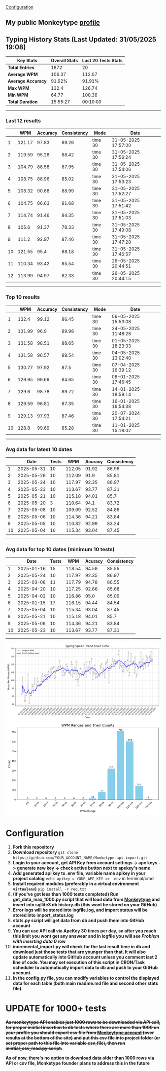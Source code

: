 
[Configuration](#configuration)
## My public Monkeytype [profile](https://monkeytype.com/profile/zp14)


        
## Typing History Stats (Last Updated: 31/05/2025 19:08)

| **Key Stats**               | **Overall Stats**       | **Last 20 Tests Stats**  |
|--------------------------|-------------------------|--------------------------|
| **Total Entries**        | 1872           | 20                       |
| **Average WPM**          | 106.37           | 112.07    |
| **Average Accuracy**     | 91.92%          | 91.91%   |
| **Max WPM**              | 132.4               | 126.74        |
| **Min WPM**              | 64.77               | 100.36                        |
| **Total Duration**       | 15:55:27        | 00:10:00                        |


---

### Last 12 results

| | WPM | Accuracy | Consistency | Mode | Date |
| --- | --- | -------- | ----------- | ---- | --------- |
| 1 | 121.17 | 97.83 | 89.26 | time 30 | 31-05-2025 17:57:00 |
| 2 | 119.59 | 95.28 | 88.42 | time 30 | 31-05-2025 17:56:24 |
| 3 | 104.79 | 88.58 | 87.95 | time 30 | 31-05-2025 17:54:06 |
| 4 | 108.75 | 88.96 | 85.02 | time 30 | 31-05-2025 17:53:23 |
| 5 | 108.32 | 90.68 | 88.99 | time 30 | 31-05-2025 17:52:27 |
| 6 | 104.75 | 86.63 | 91.68 | time 30 | 31-05-2025 17:51:42 |
| 7 | 114.74 | 91.46 | 84.35 | time 30 | 31-05-2025 17:51:03 |
| 8 | 105.6 | 91.37 | 78.33 | time 30 | 31-05-2025 17:49:08 |
| 9 | 111.2 | 92.97 | 87.46 | time 30 | 31-05-2025 17:47:28 |
| 10 | 121.55 | 95.4 | 88.18 | time 30 | 31-05-2025 17:46:57 |
| 11 | 110.34 | 93.42 | 85.54 | time 30 | 26-05-2025 20:44:51 |
| 12 | 113.99 | 94.97 | 82.33 | time 30 | 26-05-2025 20:44:15 |


 --- 

### Top 10 results

| | WPM | Accuracy | Consistency | Mode | Date |
| --- | --- | -------- | ----------- | ---- | --------- |
| 1 | 132.4 | 99.12 | 86.45 | time 30 | 06-05-2025 15:53:08 |
| 2 | 131.99 | 96.9 | 89.98 | time 30 | 24-05-2025 11:48:28 |
| 3 | 131.58 | 98.51 | 88.65 | time 30 | 01-05-2025 18:23:33 |
| 4 | 131.58 | 96.57 | 89.54 | time 30 | 04-05-2025 13:02:40 |
| 5 | 130.77 | 97.92 | 87.5 | time 30 | 07-04-2025 16:39:12 |
| 6 | 129.95 | 99.69 | 84.65 | time 30 | 08-01-2025 17:46:45 |
| 7 | 129.6 | 98.78 | 89.72 | time 30 | 14-01-2025 18:59:14 |
| 8 | 129.59 | 96.81 | 87.35 | time 30 | 16-01-2025 16:54:38 |
| 9 | 129.13 | 97.93 | 87.46 | time 30 | 20-07-2024 17:54:21 |
| 10 | 128.8 | 99.69 | 85.28 | time 30 | 11-01-2025 15:18:02 |


 --- 

### Avg data for latest 10 dates

| | Date | Tests | WPM | Acuracy | Consistency |
| --- | --- | -------- | ----------- | ---- | --------- |
| 1 | 2025-05-31 | 10 | 112.05 | 91.92 | 86.96 |
| 2 | 2025-05-26 | 10 | 112.09 | 91.9 | 85.81 |
| 3 | 2025-05-24 | 10 | 117.97 | 92.35 | 86.97 |
| 4 | 2025-05-23 | 10 | 113.67 | 93.77 | 87.31 |
| 5 | 2025-05-21 | 10 | 115.18 | 94.01 | 85.7 |
| 6 | 2025-05-20 | 3 | 110.64 | 94.1 | 83.72 |
| 7 | 2025-05-08 | 10 | 109.09 | 92.52 | 84.86 |
| 8 | 2025-05-06 | 10 | 114.36 | 94.21 | 83.84 |
| 9 | 2025-05-05 | 10 | 110.82 | 92.99 | 83.24 |
| 10 | 2025-05-04 | 10 | 115.34 | 93.04 | 87.45 |


 --- 

### Avg data for top 10 dates (minimum 10 tests)

| | Date | Tests | WPM | Acuracy | Consistency |
| --- | --- | -------- | ----------- | ---- | --------- |
| 1 | 2025-01-16 | 15 | 118.54 | 94.59 | 85.55 |
| 2 | 2025-05-24 | 10 | 117.97 | 92.35 | 86.97 |
| 3 | 2025-03-08 | 11 | 117.79 | 94.78 | 86.55 |
| 4 | 2025-04-20 | 10 | 117.25 | 92.66 | 85.68 |
| 5 | 2025-04-02 | 10 | 116.86 | 95.0 | 85.09 |
| 6 | 2025-01-15 | 17 | 116.15 | 94.44 | 84.54 |
| 7 | 2025-05-04 | 10 | 115.34 | 93.04 | 87.45 |
| 8 | 2025-05-21 | 10 | 115.18 | 94.01 | 85.7 |
| 9 | 2025-05-06 | 10 | 114.36 | 94.21 | 83.84 |
| 10 | 2025-05-23 | 10 | 113.67 | 93.77 | 87.31 |


 --- 


        
![speed trend](typing_speed_trend.png)
![counted chart](count_tests.png)
# Configuration
1. **Fork this repository** 
2. **Download repository** `git clone https://github.com/YOUR_ACCOUNT_NAME/Monketype-api-import.git`
3. **Login to your account, get API Key from account settings -> ape keys -> generate new key -> check active button next to apekey's name**
4. **Add generated api key to .env file, variable name apikey in your project catalog**  `echo apikey = YOUR_APE_KEY >> .env` in terminal/cmd
5. **Install required modules (preferably in a virtual environment `virtualenv`)** `pip install -r req.txt`
6. **(If you've got less than 1000 tests completed) Run get_data_max_1000.py script that will load data from [Monkeytype](https://monkeytype.com/) and insert into sqllite3 db history.db (this wont be stored on your GitHub)**
7. **Error logs will be stored into logfile.log, and import status will be stored into import_status.log**
8. **stats.py script will get data from db and push them into GitHub account**
9. **You can use API call via ApeKey 30 times per day, so after you reach this limit you wont get any answear and in logfile you will see *Problem with inserting data 0* row**
10. **incremental_import.py will check for the last result time in db and download just those tests that are younger than that. It will also update automatically into GitHub account unless you comment last 2 line of code. You may set execution of this script in CRON/Task scheduler to automatically import data to db and push to your GitHub account.**
11. **In the config.py file, you can modify variables to control the displayed data for each table (both main readme.md file and second other stats file).**

# UPDATE for 1000+ tests
    
~~**As monkeytype API enables just 1000 rows to be downloaded via API call, for proper inintial insertion to db tests where there are more than 1000 on your profile
you should export csv file from [Monkeytype account](https://monkeytype.com/account) (over results at the bottom of the site)
and put this csv file into project folder (or set proper path to this file into variable csv_file), then run inintial_csv_read.py script.**~~

**As of now, there's no option to download data older than 1000 rows via API or csv file, Monketype founder plans to address this in the future**
    
    